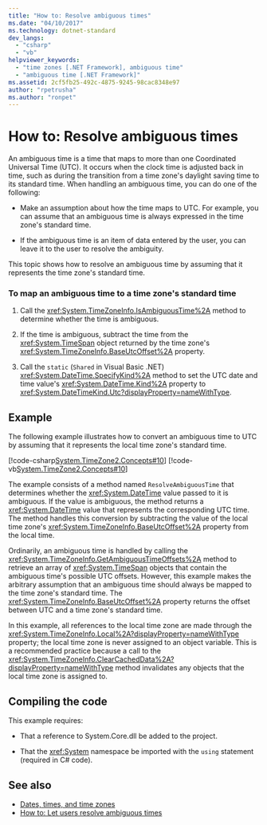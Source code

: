 ```yaml
---
title: "How to: Resolve ambiguous times"
ms.date: "04/10/2017"
ms.technology: dotnet-standard
dev_langs: 
  - "csharp"
  - "vb"
helpviewer_keywords: 
  - "time zones [.NET Framework], ambiguous time"
  - "ambiguous time [.NET Framework]"
ms.assetid: 2cf5fb25-492c-4875-9245-98cac8348e97
author: "rpetrusha"
ms.author: "ronpet"
---
```

# How to: Resolve ambiguous times

An ambiguous time is a time that maps to more than one Coordinated Universal Time (UTC). It occurs when the clock time is adjusted back in time, such as during the transition from a time zone's daylight saving time to its standard time. When handling an ambiguous time, you can do one of the following:

* Make an assumption about how the time maps to UTC. For example, you can assume that an ambiguous time is always expressed in the time zone's standard time.

* If the ambiguous time is an item of data entered by the user, you can leave it to the user to resolve the ambiguity.

This topic shows how to resolve an ambiguous time by assuming that it represents the time zone's standard time.

### To map an ambiguous time to a time zone's standard time

1. Call the <xref:System.TimeZoneInfo.IsAmbiguousTime%2A> method to determine whether the time is ambiguous.

2. If the time is ambiguous, subtract the time from the <xref:System.TimeSpan> object returned by the time zone's <xref:System.TimeZoneInfo.BaseUtcOffset%2A> property.

3. Call the `static` (`Shared` in Visual Basic .NET) <xref:System.DateTime.SpecifyKind%2A> method to set the UTC date and time value's <xref:System.DateTime.Kind%2A> property to <xref:System.DateTimeKind.Utc?displayProperty=nameWithType>.

## Example

The following example illustrates how to convert an ambiguous time to UTC by assuming that it represents the local time zone's standard time.

[!code-csharp[System.TimeZone2.Concepts#10](../../../samples/snippets/csharp/VS_Snippets_CLR_System/system.TimeZone2.Concepts/CS/TimeZone2Concepts.cs#10)]
[!code-vb[System.TimeZone2.Concepts#10](../../../samples/snippets/visualbasic/VS_Snippets_CLR_System/system.TimeZone2.Concepts/VB/TimeZone2Concepts.vb#10)]

The example consists of a method named `ResolveAmbiguousTime` that determines whether the <xref:System.DateTime> value passed to it is ambiguous. If the value is ambiguous, the method returns a <xref:System.DateTime> value that represents the corresponding UTC time. The method handles this conversion by subtracting the value of the local time zone's <xref:System.TimeZoneInfo.BaseUtcOffset%2A> property from the local time.

Ordinarily, an ambiguous time is handled by calling the <xref:System.TimeZoneInfo.GetAmbiguousTimeOffsets%2A> method to retrieve an array of <xref:System.TimeSpan> objects that contain the ambiguous time's possible UTC offsets. However, this example makes the arbitrary assumption that an ambiguous time should always be mapped to the time zone's standard time. The <xref:System.TimeZoneInfo.BaseUtcOffset%2A> property returns the offset between UTC and a time zone's standard time.

In this example, all references to the local time zone are made through the <xref:System.TimeZoneInfo.Local%2A?displayProperty=nameWithType> property; the local time zone is never assigned to an object variable. This is a recommended practice because a call to the <xref:System.TimeZoneInfo.ClearCachedData%2A?displayProperty=nameWithType> method invalidates any objects that the local time zone is assigned to.

## Compiling the code

This example requires:

* That a reference to System.Core.dll be added to the project.

* That the <xref:System> namespace be imported with the `using` statement (required in C# code).

## See also

- [Dates, times, and time zones](../../../docs/standard/datetime/index.md)
- [How to: Let users resolve ambiguous times](../../../docs/standard/datetime/let-users-resolve-ambiguous-times.md)
